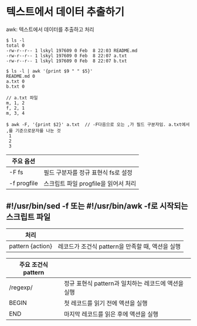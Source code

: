 # 텍스트에서 데이터 추출하기

awk: 텍스트에서 데이터를 추출하고 처리

~~~shell
$ ls -l
total 0
-rw-r--r-- 1 lskyl 197609 0 Feb  8 22:03 README.md
-rw-r--r-- 1 lskyl 197609 0 Feb  8 22:07 a.txt
-rw-r--r-- 1 lskyl 197609 0 Feb  8 22:07 b.txt

$ ls -l | awk '{print $9 " " $5}'
README.md 0
a.txt 0
b.txt 0
~~~

~~~
// a.txt 파일
m, 1, 2
f, 2, 1
m, 3, 4
~~~
~~~shell
$ awk -F, '{print $2}' a.txt  // -F다음으로 오는 ,가 필드 구분자임. a.txt에서 ,를 기준으로문자를 나눈 것
 1
 2
 3
~~~

|주요 옵션||
|---|---|
| -F fs | 필드 구분자를 정규 표현식 fs로 설정 |
| -f progfile | 스크립트 파일 progfile을 읽어서 처리 |

## #!/usr/bin/sed -f 또는 #!/usr/bin/awk -f로 시작되는 스크립트 파일
|처리||
|---|---|
| pattern {action} | 레코드가 조건식 pattern을 만족할 때, 액션을 실행 |

|주요 조건식 pattern||
|---|---|
| /regexp/ | 정규 표현식 pattern과 일치하는 레코드에 액션을 실행 |
| BEGIN | 첫 레코드를 읽기 전에 액션을 실행 |
| END | 마지막 레코드를 읽은 후에 액션을 실행 |